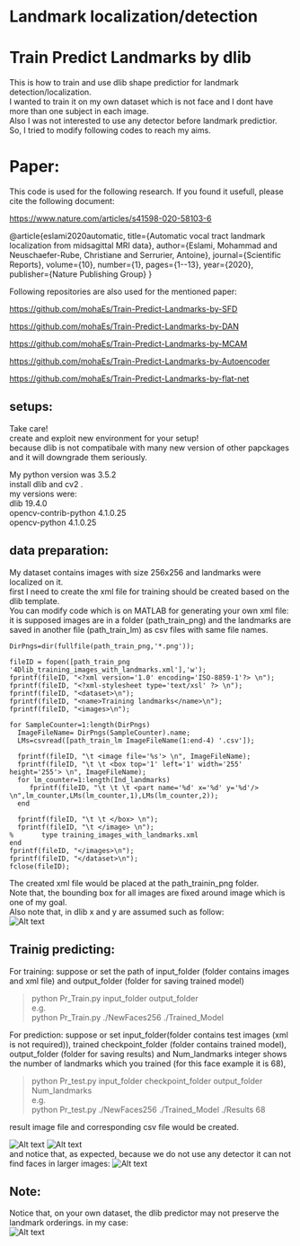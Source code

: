 # Landmark localization/detection
# Train Predict Landmarks by dlib
This is how to train and use dlib shape predictior for landmark detection/localization. <br>
I wanted to train it on my own dataset which is not face and I dont have more than one subject in each image.<br>
Also I was not interested to use any detector before landmark predictior.<br>
So, I tried to modify following codes to reach my aims.



# Paper:
This code is used for the following research. If you found it usefull, please cite the following document:

https://www.nature.com/articles/s41598-020-58103-6

@article{eslami2020automatic,
  title={Automatic vocal tract landmark localization from midsagittal MRI data},
  author={Eslami, Mohammad and Neuschaefer-Rube, Christiane and Serrurier, Antoine},
  journal={Scientific Reports},
  volume={10},
  number={1},
  pages={1--13},
  year={2020},
  publisher={Nature Publishing Group}
}

Following repositories are also used for the mentioned paper:

https://github.com/mohaEs/Train-Predict-Landmarks-by-SFD

https://github.com/mohaEs/Train-Predict-Landmarks-by-DAN

https://github.com/mohaEs/Train-Predict-Landmarks-by-MCAM

https://github.com/mohaEs/Train-Predict-Landmarks-by-Autoencoder

https://github.com/mohaEs/Train-Predict-Landmarks-by-flat-net

## setups:

Take care! <br>
create and exploit new environment for your setup!<br>
because dlib is not compatibale with many new version of other papckages and it will downgrade them seriously.<br>

  My python version was 3.5.2 <br>
install dlib and cv2 .<br>
my versions were:<br>
  dlib 19.4.0<br>
  opencv-contrib-python         4.1.0.25<br>
  opencv-python                 4.1.0.25<br>


## data preparation:

My dataset contains images with size 256x256 and landmarks were localized on it.<br>
first I need to create the xml file for training should be created based on the dlib template.<br>
You can modify code which is on MATLAB for generating your own xml file:<br>
it is supposed images are in a folder (path_train_png) and the landmarks are saved in another file (path_train_lm) as csv files with same file names.
```
DirPngs=dir(fullfile(path_train_png,'*.png'));

fileID = fopen([path_train_png '4Dlib_training_images_with_landmarks.xml'],'w');   
fprintf(fileID, "<?xml version='1.0' encoding='ISO-8859-1'?> \n");
fprintf(fileID, "<?xml-stylesheet type='text/xsl' ?> \n");
fprintf(fileID, "<dataset>\n");
fprintf(fileID, "<name>Training landmarks</name>\n");
fprintf(fileID, "<images>\n");

for SampleCounter=1:length(DirPngs)
  ImageFileName= DirPngs(SampleCounter).name;
  LMs=csvread([path_train_lm ImageFileName(1:end-4) '.csv']);

  fprintf(fileID, "\t <image file='%s'> \n", ImageFileName);
  fprintf(fileID, "\t \t <box top='1' left='1' width='255' height='255'> \n", ImageFileName);
  for lm_counter=1:length(Ind_landmarks)
     fprintf(fileID, "\t \t \t <part name='%d' x='%d' y='%d'/> \n",lm_counter,LMs(lm_counter,1),LMs(lm_counter,2));
  end

  fprintf(fileID, "\t \t </box> \n");
  fprintf(fileID, "\t </image> \n");
%       type training_images_with_landmarks.xml
end
fprintf(fileID, "</images>\n");
fprintf(fileID, "</dataset>\n");
fclose(fileID);
```

The created xml file would be placed at the path_trainin_png folder. <br>
Note that, the bounding box for all images are fixed around image which is one of my goal.<br>
Also note that, in dlib x and y are assumed such as follow:<br>
![Alt text](./images/Untitled_picture.png?raw=true "Title")

## Trainig predicting:

For training: suppose or set the path of input_folder (folder contains images and xml file) 
and output_folder (folder for saving trained model) <br>

> python Pr_Train.py input_folder output_folder <br>
e.g. <br> 
> python Pr_Train.py ./NewFaces256 ./Trained_Model <br>

For prediction: suppose or set input_folder(folder contains test images (xml is not required)),
trained checkpoint_folder (folder contains trained model), output_folder (folder for saving results)
and Num_landmarks integer shows the number of landmarks which you trained (for this face example it is 68), 

> python Pr_test.py input_folder checkpoint_folder output_folder Num_landmarks <br>
e.g. <br>
> python Pr_test.py ./NewFaces256 ./Trained_Model ./Results 68 <br>

result image file and corresponding csv file would be created. 

![Alt text](./Results/47858348.jpg?raw=true "Title")
![Alt text](./Results/45289597.jpg?raw=true "Title")<br>
and notice that, as expected, because we do not use any detector it can not find faces in larger images: 
![Alt text](./Results/2007_007763.jpg?raw=true "Title")

## Note:

Notice that, on your own dataset, the dlib predictor may not preserve the landmark orderings. in my case:<br>
![Alt text](./images/ordering_changes.png?raw=true "Title")



